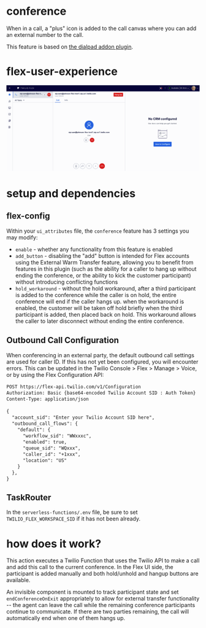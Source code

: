 # conference

When in a call, a "plus" icon is added to the call canvas where you can add an external number to the call.

This feature is based on [the dialpad addon plugin](https://github.com/twilio-professional-services/flex-dialpad-addon-plugin).

# flex-user-experience

![Conference demo](screenshots/conference.gif)

# setup and dependencies

## flex-config

Within your `ui_attributes` file, the `conference` feature has 3 settings you may modify:

- `enable` - whether any functionality from this feature is enabled
- `add_button` - disabling the "add" button is intended for Flex accounts using the External Warm Transfer feature, allowing you to benefit from features in this plugin (such as the ability for a caller to hang up without ending the conference, or the ability to kick the customer participant) without introducing conflicting functions
- `hold_workaround` - without the hold workaround, after a third participant is added to the conference while the caller is on hold, the entire conference will end if the caller hangs up. when the workaround is enabled, the customer will be taken off hold briefly when the third participant is added, then placed back on hold. This workaround allows the caller to later disconnect without ending the entire conference.

## Outbound Call Configuration

When conferencing in an external party, the default outbound call settings are used for caller ID. If this has not yet been configured, you will encounter errors. This can be updated in the Twilio Console > Flex > Manage > Voice, or by using the Flex Configuration API:

```
POST https://flex-api.twilio.com/v1/Configuration
Authorization: Basic {base64-encoded Twilio Account SID : Auth Token}
Content-Type: application/json

{
  "account_sid": "Enter your Twilio Account SID here",
  "outbound_call_flows": {
    "default": {
      "workflow_sid": "WWxxxc",
      "enabled": true,
      "queue_sid": "WQxxx",
      "caller_id": "+1xxx",
      "location": "US"
    }
  },
}
```

## TaskRouter

In the `serverless-functions/.env` file, be sure to set `TWILIO_FLEX_WORKSPACE_SID` if it has not been already.

# how does it work?

This action executes a Twilio Function that uses the Twilio API to make a call and add this call to the current conference. In the Flex UI side, the participant is added manually and both hold/unhold and hangup buttons are available.

An invisible component is mounted to track participant state and set `endConferenceOnExit` appropriately to allow for external transfer functionality -- the agent can leave the call while the remaining conference participants continue to communicate. If there are two parties remaining, the call will automatically end when one of them hangs up.